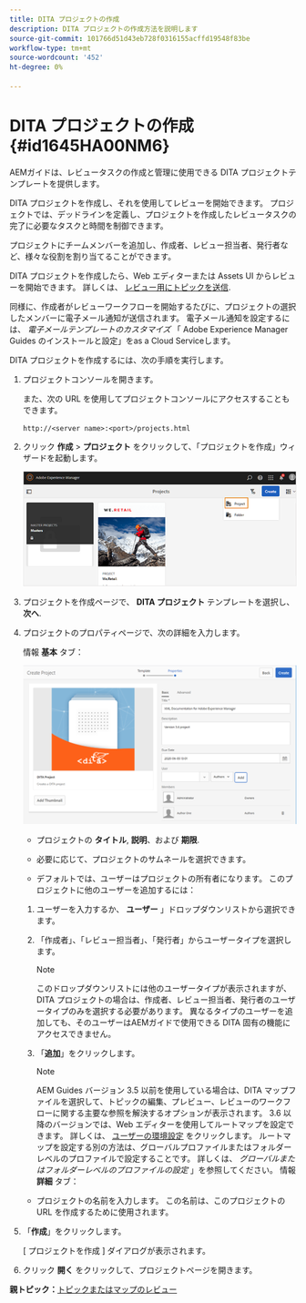```yaml
---
title: DITA プロジェクトの作成
description: DITA プロジェクトの作成方法を説明します
source-git-commit: 101766d51d43eb728f0316155acffd19548f83be
workflow-type: tm+mt
source-wordcount: '452'
ht-degree: 0%

---
```



# DITA プロジェクトの作成 {#id1645HA00NM6}

AEMガイドは、レビュータスクの作成と管理に使用できる DITA プロジェクトテンプレートを提供します。

DITA プロジェクトを作成し、それを使用してレビューを開始できます。 プロジェクトでは、デッドラインを定義し、プロジェクトを作成したレビュータスクの完了に必要なタスクと時間を制御できます。

プロジェクトにチームメンバーを追加し、作成者、レビュー担当者、発行者など、様々な役割を割り当てることができます。

DITA プロジェクトを作成したら、Web エディターまたは Assets UI からレビューを開始できます。 詳しくは、 [レビュー用にトピックを送信](review-send-topics-for-review.md#).

同様に、作成者がレビューワークフローを開始するたびに、プロジェクトの選択したメンバーに電子メール通知が送信されます。 電子メール通知を設定するには、 *電子メールテンプレートのカスタマイズ* 「 Adobe Experience Manager Guides のインストールと設定」をas a Cloud Serviceします。

DITA プロジェクトを作成するには、次の手順を実行します。

1. プロジェクトコンソールを開きます。

   また、次の URL を使用してプロジェクトコンソールにアクセスすることもできます。

   ```http
   http://<server name>:<port>/projects.html
   ```

1. クリック **作成** \> **プロジェクト** をクリックして、「プロジェクトを作成」ウィザードを起動します。

   ![](images/project-console-63.png)

1. プロジェクトを作成ページで、 **DITA プロジェクト** テンプレートを選択し、 **次へ**.

1. プロジェクトのプロパティページで、次の詳細を入力します。

   情報 **基本** タブ：

   ![](images/create-project.png)

   - プロジェクトの **タイトル**, **説明**、および **期限**.

   - 必要に応じて、プロジェクトのサムネールを選択できます。

   - デフォルトでは、ユーザーはプロジェクトの所有者になります。 このプロジェクトに他のユーザーを追加するには：
   1. ユーザーを入力するか、 **ユーザー** 」ドロップダウンリストから選択できます。

   1. 「作成者」、「レビュー担当者」、「発行者」からユーザータイプを選択します。

      >[!NOTE]
      >
      >このドロップダウンリストには他のユーザータイプが表示されますが、DITA プロジェクトの場合は、作成者、レビュー担当者、発行者のユーザータイプのみを選択する必要があります。 異なるタイプのユーザーを追加しても、そのユーザーはAEMガイドで使用できる DITA 固有の機能にアクセスできません。

   1. 「**追加**」をクリックします。

      >[!NOTE]
      >
      >AEM Guides バージョン 3.5 以前を使用している場合は、DITA マップファイルを選択して、トピックの編集、プレビュー、レビューのワークフローに関する主要な参照を解決するオプションが表示されます。 3.6 以降のバージョンでは、Web エディターを使用してルートマップを設定できます。 詳しくは、 [ユーザーの環境設定](web-editor-features.md#id2087G0P40SB) をクリックします。 ルートマップを設定する別の方法は、グローバルプロファイルまたはフォルダーレベルのプロファイルで設定することです。 詳しくは、 *グローバルまたはフォルダーレベルのプロファイルの設定* 」を参照してください。
   情報 **詳細** タブ：

   - プロジェクトの名前を入力します。 この名前は、このプロジェクトの URL を作成するために使用されます。



1. 「**作成**」をクリックします。

   [ プロジェクトを作成 ] ダイアログが表示されます。

1. クリック **開く** をクリックして、プロジェクトページを開きます。


**親トピック：**[&#x200B;トピックまたはマップのレビュー](review.md)

